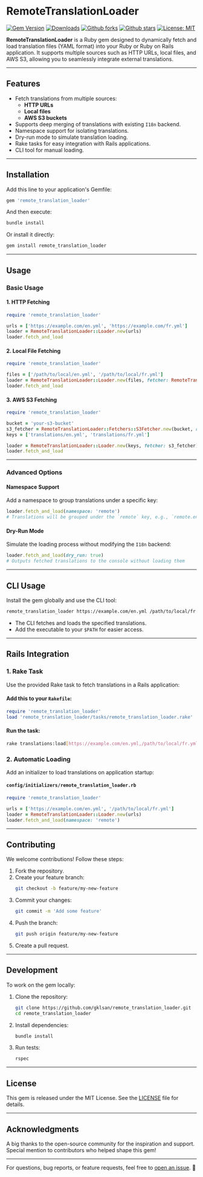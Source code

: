 # RemoteTranslationLoader

[![Gem Version](https://badge.fury.io/rb/remote_translation_loader.svg?icon=si%3Arubygems)](https://badge.fury.io/rb/remote_translation_loader)
[![Downloads](https://img.shields.io/gem/dt/remote_translation_loader.svg)](https://badge.fury.io/rb/remote_translation_loader)
[![Github forks](https://img.shields.io/github/forks/gklsan/remote_translation_loader.svg)](https://github.com/gklsan/remote_translation_loader/network)
[![Github stars](https://img.shields.io/github/stars/gklsan/remote_translation_loader.svg)](https://github.com/gklsan/remote_translation_loader/stargazers)
[![License: MIT](https://img.shields.io/badge/License-MIT-yellow.svg)](https://opensource.org/licenses/MIT)


**RemoteTranslationLoader** is a Ruby gem designed to dynamically fetch and load translation files (YAML format) into your Ruby or Ruby on Rails application. It supports multiple sources such as HTTP URLs, local files, and AWS S3, allowing you to seamlessly integrate external translations.

---

## **Features**

- Fetch translations from multiple sources:
   - **HTTP URLs**
   - **Local files**
   - **AWS S3 buckets**
- Supports deep merging of translations with existing `I18n` backend.
- Namespace support for isolating translations.
- Dry-run mode to simulate translation loading.
- Rake tasks for easy integration with Rails applications.
- CLI tool for manual loading.

---

## **Installation**

Add this line to your application's Gemfile:

```ruby
gem 'remote_translation_loader'
```

And then execute:

```bash
bundle install
```

Or install it directly:

```bash
gem install remote_translation_loader
```

---

## **Usage**

### **Basic Usage**

#### **1. HTTP Fetching**
```ruby
require 'remote_translation_loader'

urls = ['https://example.com/en.yml', 'https://example.com/fr.yml']
loader = RemoteTranslationLoader::Loader.new(urls)
loader.fetch_and_load
```

#### **2. Local File Fetching**
```ruby
require 'remote_translation_loader'

files = ['/path/to/local/en.yml', '/path/to/local/fr.yml']
loader = RemoteTranslationLoader::Loader.new(files, fetcher: RemoteTranslationLoader::Fetchers::FileFetcher.new)
loader.fetch_and_load
```

#### **3. AWS S3 Fetching**
```ruby
require 'remote_translation_loader'

bucket = 'your-s3-bucket'
s3_fetcher = RemoteTranslationLoader::Fetchers::S3Fetcher.new(bucket, region: 'us-east-1')
keys = ['translations/en.yml', 'translations/fr.yml']

loader = RemoteTranslationLoader::Loader.new(keys, fetcher: s3_fetcher)
loader.fetch_and_load
```

---

### **Advanced Options**

#### **Namespace Support**
Add a namespace to group translations under a specific key:
```ruby
loader.fetch_and_load(namespace: 'remote')
# Translations will be grouped under the `remote` key, e.g., `remote.en.some_key`
```

#### **Dry-Run Mode**
Simulate the loading process without modifying the `I18n` backend:
```ruby
loader.fetch_and_load(dry_run: true)
# Outputs fetched translations to the console without loading them
```

---

## **CLI Usage**

Install the gem globally and use the CLI tool:

```bash
remote_translation_loader https://example.com/en.yml /path/to/local/fr.yml
```

- The CLI fetches and loads the specified translations.
- Add the executable to your `$PATH` for easier access.

---

## **Rails Integration**

### **1. Rake Task**
Use the provided Rake task to fetch translations in a Rails application:

#### Add this to your `Rakefile`:
```ruby
require 'remote_translation_loader'
load 'remote_translation_loader/tasks/remote_translation_loader.rake'
```

#### Run the task:
```bash
rake translations:load[https://example.com/en.yml,/path/to/local/fr.yml]
```

### **2. Automatic Loading**

Add an initializer to load translations on application startup:

#### `config/initializers/remote_translation_loader.rb`
```ruby
require 'remote_translation_loader'

urls = ['https://example.com/en.yml', '/path/to/local/fr.yml']
loader = RemoteTranslationLoader::Loader.new(urls)
loader.fetch_and_load(namespace: 'remote')
```

---

## **Contributing**

We welcome contributions! Follow these steps:

1. Fork the repository.
2. Create your feature branch:
   ```bash
   git checkout -b feature/my-new-feature
   ```
3. Commit your changes:
   ```bash
   git commit -m 'Add some feature'
   ```
4. Push the branch:
   ```bash
   git push origin feature/my-new-feature
   ```
5. Create a pull request.

---

## **Development**

To work on the gem locally:

1. Clone the repository:
   ```bash
   git clone https://github.com/gklsan/remote_translation_loader.git
   cd remote_translation_loader
   ```
2. Install dependencies:
   ```bash
   bundle install
   ```
3. Run tests:
   ```bash
   rspec
   ```

---

## **License**

This gem is released under the MIT License. See the [LICENSE](LICENSE) file for details.

---

## **Acknowledgments**

A big thanks to the open-source community for the inspiration and support. Special mention to contributors who helped shape this gem!

---

For questions, bug reports, or feature requests, feel free to [open an issue](https://github.com/gklsan/remote_translation_loader/issues). 🚀